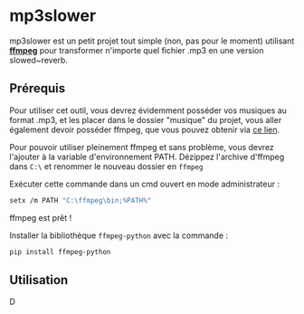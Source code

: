 # mp3slower
mp3slower est un petit projet tout simple (non, pas pour le moment) utilisant [**ffmpeg**](https://ffmpeg.org/) pour transformer n'importe quel fichier .mp3 en une version slowed~reverb.

## Prérequis
Pour utiliser cet outil, vous devrez évidemment posséder vos musiques au format .mp3, et les placer dans le dossier "musique" du projet, vous aller également devoir posséder ffmpeg, que vous pouvez obtenir via [ce lien](https://www.gyan.dev/ffmpeg/builds/ffmpeg-git-essentials.7z). 

Pour pouvoir utiliser pleinement ffmpeg et sans problème, vous devrez l'ajouter à la variable d'environnement PATH. Dézippez l'archive d'ffmpeg dans `C:\` et renommer le nouveau dossier en `ffmpeg`

Exécuter cette commande dans un cmd ouvert en mode administrateur :
```bash
setx /m PATH "C:\ffmpeg\bin;%PATH%"
```
ffmpeg est prêt !

Installer la bibliothèque `ffmpeg-python` avec la commande :
```bash
pip install ffmpeg-python
```

## Utilisation

D
